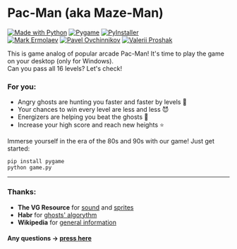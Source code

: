 # Pac-Man (aka Maze-Man)
[![Made with Python](https://img.shields.io/badge/Made_with-Python-336E9E)][1]
[![Pygame](https://img.shields.io/badge/Pygame-00E100)][2]
[![PyInstaller](https://img.shields.io/badge/PyInstaller-FFEB5E)][3]<br>
[![Mark Ermolaev](https://img.shields.io/badge/-Mark%20Ermolaev-000000)][4]
[![Pavel Ovchinnikov](https://img.shields.io/badge/-Pavel%20Ovchinnikov-005ffe)][5]
[![Valerii Proshak](https://img.shields.io/badge/-Valerii%20Proshak-FFFF00)][6]


This is game analog of popular arcade Pac-Man! It's time to play the game on your desktop (only for Windows).<br>Can you pass all 16 levels? Let's check!

### For you:
- Angry ghosts are hunting you faster and faster by levels 👻
- Your chances to win every level are less and less 😈
- Energizers are helping you beat the ghosts 🍒
- Increase your high score and reach new heights ⭐

Immerse yourself in the era of the 80s and 90s with our game! Just get started:
```shell
pip install pygame
python game.py
```

---

### Thanks:
- __The VG Resource__ for [sound][7] and [sprites][8]
- __Habr__ for [ghosts' algorythm][9]
- __Wikipedia__ for [general information][10]

#### Any questions → [press here][11]


[1]: https://python.org
[2]: https://pygame.org
[3]: https://www.pyinstaller.org

[4]: https://t.me/x_Mark1zzz_x
[5]: https://t.me/pavetranquil
[6]: https://t.me/ShonNuo

[7]: https://www.sounds-resource.com/arcade/pacman/
[8]: https://www.spriters-resource.com/arcade/pacman/
[9]: https://habr.com/ru/post/109406/
[10]: https://wikipedia.org/wiki/Pac-Man
[11]: https://github.com/Marklzzz/Pac-man/issues/new
